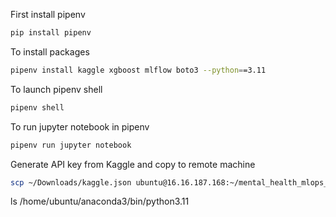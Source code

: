 First install pipenv
```bash
pip install pipenv
```
To install packages
```bash
pipenv install kaggle xgboost mlflow boto3 --python==3.11
```
To launch pipenv shell
```bash
pipenv shell
```
To run jupyter notebook in pipenv
```bash
pipenv run jupyter notebook
```
Generate API key from Kaggle and copy to remote machine
```bash
scp ~/Downloads/kaggle.json ubuntu@16.16.187.168:~/mental_health_mlops_project
```

 ls /home/ubuntu/anaconda3/bin/python3.11




